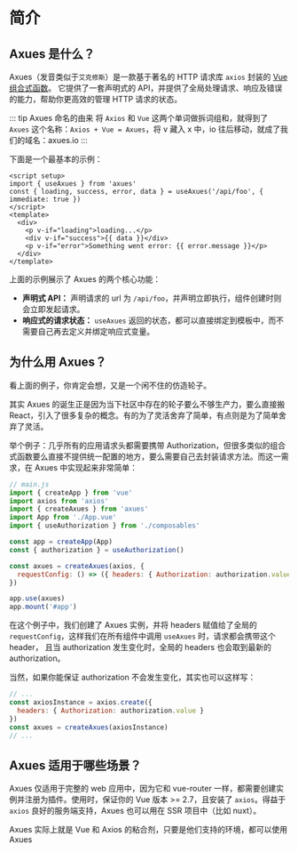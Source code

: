 # 简介

## Axues 是什么？

Axues（发音类似于`艾克修斯`）是一款基于著名的 HTTP 请求库 `axios` 封装的 [Vue 组合式函数](https://cn.vuejs.org/guide/reusability/composables.html)。
它提供了一套声明式的 API，并提供了全局处理请求、响应及错误的能力，帮助你更高效的管理 HTTP 请求的状态。

::: tip Axues 命名的由来
将 `Axios` 和 `Vue` 这两个单词做拆词组和，就得到了 `Axues` 这个名称：`Axios + Vue = Axues`，将 v 藏入 x 中，io 往后移动，就成了我们的域名：axues.io
:::

下面是一个最基本的示例：

```vue
<script setup>
import { useAxues } from 'axues'
const { loading, success, error, data } = useAxues('/api/foo', { immediate: true })
</script>
<template>
  <div>
    <p v-if="loading">loading...</p>
    <div v-if="success">{{ data }}</div>
    <p v-if="error">Something went error: {{ error.message }}</p>
  </div>
</template>
```

上面的示例展示了 Axues 的两个核心功能：

- **声明式 API：** 声明请求的 url 为 `/api/foo`，并声明立即执行，组件创建时则会立即发起请求。
- **响应式的请求状态：** `useAxues` 返回的状态，都可以直接绑定到模板中，而不需要自己再去定义并绑定响应式变量。

## 为什么用 Axues？

看上面的例子，你肯定会想，又是一个闲不住的仿造轮子。

其实 Axues 的诞生正是因为当下社区中存在的轮子要么不够生产力，要么直接搬 React，引入了很多复杂的概念。有的为了灵活舍弃了简单，有点则是为了简单舍弃了灵活。

举个例子：几乎所有的应用请求头都需要携带 Authorization，但很多类似的组合式函数要么直接不提供统一配置的地方，要么需要自己去封装请求方法。而这一需求，在 Axues 中实现起来非常简单：

```javascript
// main.js
import { createApp } from 'vue'
import axios from 'axios'
import { createAxues } from 'axues'
import App from './App.vue'
import { useAuthorization } from './composables'

const app = createApp(App)
const { authorization } = useAuthorization()

const axues = createAxues(axios, {
  requestConfig: () => ({ headers: { Authorization: authorization.value } })
})

app.use(axues)
app.mount('#app')
```

在这个例子中，我们创建了 Axues 实例，并将 headers 赋值给了全局的 `requestConfig`，这样我们在所有组件中调用 `useAxues` 时，请求都会携带这个 header，
且当 authorization 发生变化时，全局的 headers 也会取到最新的 authorization。

当然，如果你能保证 authorization 不会发生变化，其实也可以这样写：

```javascript
// ...
const axiosInstance = axios.create({
  headers: { Authorization: authorization.value }
})
const axues = createAxues(axiosInstance)
// ...
```

## Axues 适用于哪些场景？

Axues 仅适用于完整的 web 应用中，因为它和 vue-router 一样，都需要创建实例并注册为插件。使用时，保证你的 Vue 版本 >= 2.7，且安装了 `axios`。得益于 `axios` 良好的服务端支持，Axues 也可以用在 SSR 项目中（比如 nuxt）。

Axues 实际上就是 Vue 和 Axios 的粘合剂，只要是他们支持的环境，都可以使用 Axues
